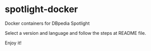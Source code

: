 # spotlight-docker

Docker containers for DBpedia Spotlight

Select a version and language and follow the steps at README file.

Enjoy it!
